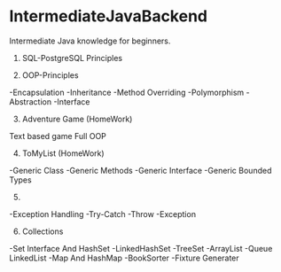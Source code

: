 
# IntermediateJavaBackend
Intermediate Java knowledge for beginners.

1) SQL-PostgreSQL Principles

2) OOP-Principles

 -Encapsulation
 -Inheritance
 -Method Overriding
 -Polymorphism
 -Abstraction
 -Interface
 
 3) Adventure Game (HomeWork)


 Text based game Full OOP 
 
 4) ToMyList (HomeWork)
 
 -Generic Class
 -Generic Methods
 -Generic Interface
 -Generic Bounded Types
 
 5)
 
 -Exception Handling
 -Try-Catch
 -Throw
 -Exception
 
 6) Collections

-Set Interface And HashSet
-LinkedHashSet
-TreeSet
-ArrayList
-Queue LinkedList
-Map And HashMap
-BookSorter
-Fixture Generater
 
  
  
  
  

